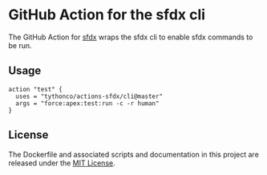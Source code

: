 # GitHub Action for the sfdx cli

The GitHub Action for [sfdx](https://developer.salesforce.com/platform/dx) wraps the sfdx cli to enable sfdx commands to be run.

## Usage

```
action "test" {
  uses = "tythonco/actions-sfdx/cli@master"
  args = "force:apex:test:run -c -r human"
}
```

## License

The Dockerfile and associated scripts and documentation in this project are released under the [MIT License](LICENSE.md).